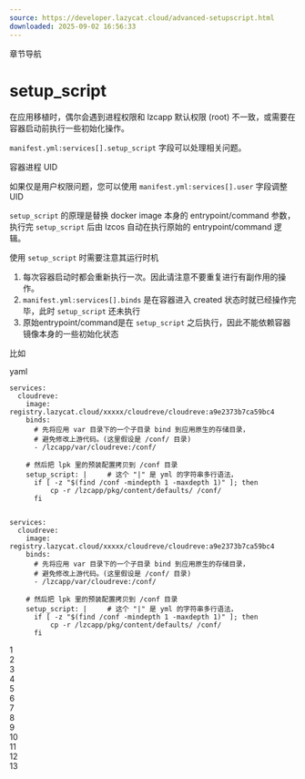 ```yaml
---
source: https://developer.lazycat.cloud/advanced-setupscript.html
downloaded: 2025-09-02 16:56:33
---
```


章节导航

# setup_script ​

在应用移植时，偶尔会遇到进程权限和 lzcapp 默认权限 (root) 不一致，或需要在容器启动前执行一些初始化操作。

`manifest.yml:services[].setup_script` 字段可以处理相关问题。

容器进程 UID

如果仅是用户权限问题，您可以使用 `manifest.yml:services[].user` 字段调整 UID

`setup_script` 的原理是替换 docker image 本身的 entrypoint/command 参数，执行完 `setup_script` 后由 lzcos 自动在执行原始的 entrypoint/command 逻辑。

使用 `setup_script` 时需要注意其运行时机

  1. 每次容器启动时都会重新执行一次。因此请注意不要重复进行有副作用的操作。
  2. `manifest.yml:services[].binds` 是在容器进入 created 状态时就已经操作完毕，此时 `setup_script` 还未执行
  3. 原始entrypoint/command是在 `setup_script` 之后执行，因此不能依赖容器镜像本身的一些初始化状态



比如

yaml
    
    
    services:
      cloudreve:
        image: registry.lazycat.cloud/xxxxx/cloudreve/cloudreve:a9e2373b7ca59bc4
        binds:
          # 先将应用 var 目录下的一个子目录 bind 到应用原生的存储目录，
          # 避免修改上游代码。(这里假设是 /conf/ 目录)
          - /lzcapp/var/cloudreve:/conf/
    
        # 然后把 lpk 里的预装配置拷贝到 /conf 目录
        setup_script: |     # 这个 "|" 是 yml 的字符串多行语法，
          if [ -z "$(find /conf -mindepth 1 -maxdepth 1)" ]; then
              cp -r /lzcapp/pkg/content/defaults/ /conf/
          fi
    
    
    services:
      cloudreve:
        image: registry.lazycat.cloud/xxxxx/cloudreve/cloudreve:a9e2373b7ca59bc4
        binds:
          # 先将应用 var 目录下的一个子目录 bind 到应用原生的存储目录，
          # 避免修改上游代码。(这里假设是 /conf/ 目录)
          - /lzcapp/var/cloudreve:/conf/
    
        # 然后把 lpk 里的预装配置拷贝到 /conf 目录
        setup_script: |     # 这个 "|" 是 yml 的字符串多行语法，
          if [ -z "$(find /conf -mindepth 1 -maxdepth 1)" ]; then
              cp -r /lzcapp/pkg/content/defaults/ /conf/
          fi

1  
2  
3  
4  
5  
6  
7  
8  
9  
10  
11  
12  
13  

